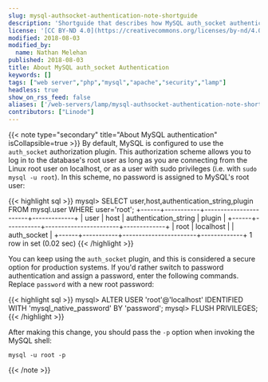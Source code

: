 ```yaml
---
slug: mysql-authsocket-authentication-note-shortguide
description: 'Shortguide that describes how MySQL auth_socket authentication works.'
license: '[CC BY-ND 4.0](https://creativecommons.org/licenses/by-nd/4.0)'
modified: 2018-08-03
modified_by:
  name: Nathan Melehan
published: 2018-08-03
title: About MySQL auth_socket Authentication
keywords: []
tags: ["web server","php","mysql","apache","security","lamp"]
headless: true
show_on_rss_feed: false
aliases: ['/web-servers/lamp/mysql-authsocket-authentication-note-shortguide/']
contributors: ["Linode"]
---
```


{{< note type="secondary" title="About MySQL authentication" isCollapsible=true >}}
By default, MySQL is configured to use the `auth_socket` authorization plugin. This authorization scheme allows you to log in to the database's root user as long as you are connecting from the Linux root user on localhost, or as a user with sudo privileges (i.e. with `sudo mysql -u root`). In this scheme, no password is assigned to MySQL's root user:

{{< highlight sql >}}
mysql> SELECT user,host,authentication_string,plugin FROM mysql.user WHERE user='root';
+------+-----------+-----------------------+-------------+
| user | host      | authentication_string | plugin      |
+------+-----------+-----------------------+-------------+
| root | localhost |                       | auth_socket |
+------+-----------+-----------------------+-------------+
1 row in set (0.02 sec)
{{< /highlight >}}

You can keep using the `auth_socket` plugin, and this is considered a secure option for production systems. If you'd rather switch to password authentication and assign a password, enter the following commands. Replace `password` with a new root password:

{{< highlight sql >}}
mysql> ALTER USER 'root'@'localhost' IDENTIFIED WITH 'mysql_native_password' BY 'password';
mysql> FLUSH PRIVILEGES;
{{< /highlight >}}

After making this change, you should pass the `-p` option when invoking the MySQL shell:

    mysql -u root -p

{{< /note >}}